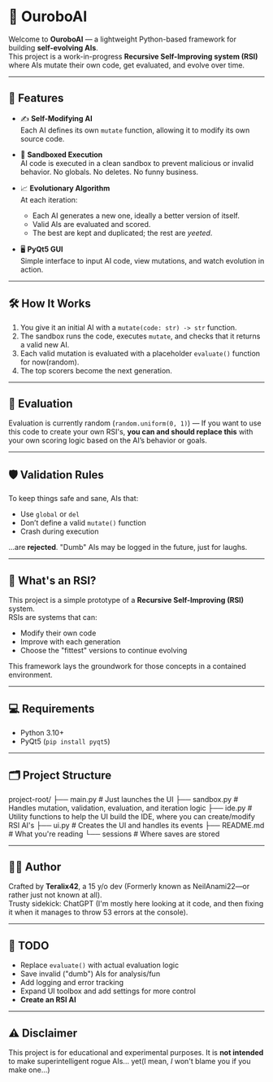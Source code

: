 # 🧠 OuroboAI

Welcome to **OuroboAI** — a lightweight Python-based framework for building **self-evolving AIs**.  
This project is a work-in-progress **Recursive Self-Improving system (RSI)** where AIs mutate their own code, get evaluated, and evolve over time.

---

## 🚀 Features

- ✍️ **Self-Modifying AI**  
  Each AI defines its own `mutate` function, allowing it to modify its own source code.

- 🧪 **Sandboxed Execution**  
  AI code is executed in a clean sandbox to prevent malicious or invalid behavior. No globals. No deletes. No funny business.

- 📈 **Evolutionary Algorithm**  
  At each iteration:
  - Each AI generates a new one, ideally a better version of itself.
  - Valid AIs are evaluated and scored.
  - The best are kept and duplicated; the rest are *yeeted*.

- 🖥️ **PyQt5 GUI**  
  Simple interface to input AI code, view mutations, and watch evolution in action.

---

## 🛠 How It Works

1. You give it an initial AI with a `mutate(code: str) -> str` function.
2. The sandbox runs the code, executes `mutate`, and checks that it returns a valid new AI.
3. Each valid mutation is evaluated with a placeholder `evaluate()` function for now(random).
4. The top scorers become the next generation.

---

## 🧪 Evaluation

Evaluation is currently random (`random.uniform(0, 1)`) — If you want to use this code to create your own RSI's, **you can and should replace this** with your own scoring logic based on the AI’s behavior or goals.

---

## 🛡 Validation Rules

To keep things safe and sane, AIs that:
- Use `global` or `del`
- Don’t define a valid `mutate()` function
- Crash during execution

...are **rejected**. "Dumb" AIs may be logged in the future, just for laughs.

---

## 🧠 What's an RSI?

This project is a simple prototype of a **Recursive Self-Improving (RSI)** system.  
RSIs are systems that can:
- Modify their own code
- Improve with each generation
- Choose the "fittest" versions to continue evolving

This framework lays the groundwork for those concepts in a contained environment.

---

## 💻 Requirements

- Python 3.10+
- PyQt5 (`pip install pyqt5`)

---

## 🗂 Project Structure

project-root/
├── main.py # Just launches the UI
├── sandbox.py # Handles mutation, validation, evaluation, and iteration logic
├── ide.py # Utility functions to help the UI build the IDE, where you can create/modify RSI AI's
├── ui.py # Creates the UI and handles its events
├── README.md # What you're reading
└── sessions # Where saves are stored

---

## 🧙‍♂️ Author

Crafted by **Teralix42**, a 15 y/o dev (Formerly known as NeilAnami22—or rather just not known at all).  
Trusty sidekick: ChatGPT (I'm mostly here looking at it code, and then fixing it when it manages to throw 53 errors at the console).

---

## 📝 TODO

- Replace `evaluate()` with actual evaluation logic
- Save invalid ("dumb") AIs for analysis/fun
- Add logging and error tracking
- Expand UI toolbox and add settings for more control
- **Create an RSI AI**

---

## ⚠️ Disclaimer

This project is for educational and experimental purposes. It is **not intended** to make superintelligent rogue AIs... yet(I mean, *I* won't blame you if you make one...)
